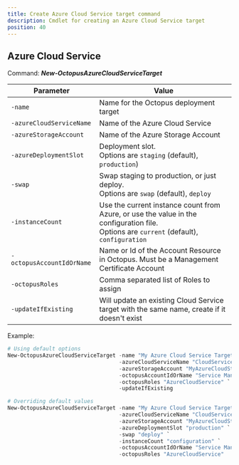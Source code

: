 ```yaml
---
title: Create Azure Cloud Service target command
description: Cmdlet for creating an Azure Cloud Service target
position: 40
---
```


## Azure Cloud Service
Command: **_New-OctopusAzureCloudServiceTarget_**

| Parameter                     | Value                                                                                   |
| ------------------------------| --------------------------------------------------------------------------------------- |
| `-name`                       | Name for the Octopus deployment target                                                  |
| `-azureCloudServiceName`      | Name of the Azure Cloud Service                                                         |
| `-azureStorageAccount`        | Name of the Azure Storage Account                                                       |
| `-azureDeploymentSlot`        | Deployment slot. <br>Options are `staging` (default), `production`)                         |
| `-swap`                       | Swap staging to production, or just deploy. <br>Options are `swap` (default), `deploy`      |
| `-instanceCount`              | Use the current instance count from Azure, or use the value in the configuration file.<br>Options are `current` (default), `configuration` |
| `-octopusAccountIdOrName`     | Name or Id of the Account Resource in Octopus. Must be a Management Certificate Account |
| `-octopusRoles`               | Comma separated list of Roles to assign                                                 |
| `-updateIfExisting`           | Will update an existing Cloud Service target with the same name, create if it doesn't exist |

Example:
```powershell
# Using default options
New-OctopusAzureCloudServiceTarget -name "My Azure Cloud Service Target" `
                                   -azureCloudServiceName "CloudService1" `
                                   -azureStorageAccount "MyAzureCloudStorageAccount" `
                                   -octopusAccountIdOrName "Service Management Cert Account" `
                                   -octopusRoles "AzureCloudService" `
                                   -updateIfExisting

# Overriding default values
New-OctopusAzureCloudServiceTarget -name "My Azure Cloud Service Target" `
                                   -azureCloudServiceName "CloudService1" `
                                   -azureStorageAccount "MyAzureCloudStorageAccount" `
                                   -azureDeploymentSlot "production" `
                                   -swap "deploy" `
                                   -instanceCount "configuration" `
                                   -octopusAccountIdOrName "Service Management Cert Account" `
                                   -octopusRoles "AzureCloudService"
```
